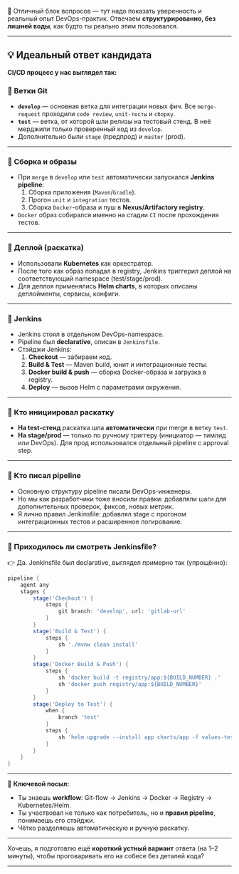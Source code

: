🚀 Отличный блок вопросов — тут надо показать уверенность и реальный опыт DevOps-практик. Отвечаем **структурированно, без лишней воды**, как будто ты реально этим пользовался.

---
## 💡 Идеальный ответ кандидата

**CI/CD процесс у нас выглядел так:**

### 🔹 Ветки Git
- **`develop`** — основная ветка для интеграции новых фич. Все `merge-request` проходили `code review`, `unit-тесты` и `сборку`.    
- **`test`** — ветка, от которой шли релизы на тестовый стенд. В неё мерджили только проверенный код из `develop`.    
- Дополнительно были `stage` (предпрод) и `master` (prod).    

---
### 🔹 Сборка и образы
- При `merge` в `develop` или `test` автоматически запускался **Jenkins pipeline**:    
    1. Сборка приложения (`Maven`/`Gradle`).        
    2. Прогон `unit` и `integration` тестов.        
    3. Сборка `Docker`-образа и пуш в **Nexus/Artifactory registry**.        
- `Docker` образ собирался именно на стадии `CI` после прохождения тестов.    

---
### 🔹 Деплой (раскатка)
- Использовали **Kubernetes** как оркестратор.    
- После того как образ попадал в registry, Jenkins триггерил деплой на соответствующий namespace (test/stage/prod).    
- Для деплоя применялись **Helm charts**, в которых описаны деплойменты, сервисы, конфиги.    

---
### 🔹 Jenkins
- Jenkins стоял в отдельном DevOps-namespace.    
- Pipeline был **declarative**, описан в `Jenkinsfile`.    
- Стэйджи Jenkins:    
    1. **Checkout** — забираем код.        
    2. **Build & Test** — Maven build, юнит и интеграционные тесты.        
    3. **Docker build & push** — сборка Docker-образа и загрузка в registry.        
    4. **Deploy** — вызов Helm с параметрами окружения.        

---
### 🔹 Кто инициировал раскатку
- **На test-стенд** раскатка шла **автоматически** при merge в ветку `test`.    
- **На stage/prod** — только по ручному триггеру (инициатор — тимлид или DevOps). Для прод использовался отдельный pipeline с approval step.    

---
### 🔹 Кто писал pipeline
- Основную структуру pipeline писали DevOps-инженеры.    
- Но мы как разработчики тоже вносили правки: добавляли шаги для дополнительных проверок, фиксов, новых метрик.    
- Я лично правил Jenkinsfile: добавлял stage с прогоном интеграционных тестов и расширенное логирование.    

---
### 🔹 Приходилось ли смотреть Jenkinsfile?

👉 Да. Jenkinsfile был declarative, выглядел примерно так (упрощённо):
```groovy
pipeline {
    agent any
    stages {
        stage('Checkout') {
            steps {
                git branch: 'develop', url: 'gitlab-url'
            }
        }
        stage('Build & Test') {
            steps {
                sh './mvnw clean install'
            }
        }
        stage('Docker Build & Push') {
            steps {
                sh 'docker build -t registry/app:${BUILD_NUMBER} .'
                sh 'docker push registry/app:${BUILD_NUMBER}'
            }
        }
        stage('Deploy to Test') {
            when {
                branch 'test'
            }
            steps {
                sh 'helm upgrade --install app charts/app -f values-test.yaml'
            }
        }
    }
}

```

---
🎯 **Ключевой посыл:**
- Ты знаешь **workflow**: Git-flow → Jenkins → Docker → Registry → Kubernetes/Helm.    
- Ты участвовал не только как потребитель, но и **правил pipeline**, понимаешь его стэйджи.    
- Чётко разделяешь автоматическую и ручную раскатку.    

---

Хочешь, я подготовлю ещё **короткий устный вариант** ответа (на 1–2 минуты), чтобы проговаривать его на собесе без деталей кода?

---
